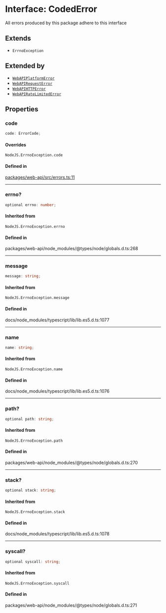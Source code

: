 # Interface: CodedError

All errors produced by this package adhere to this interface

## Extends

- `ErrnoException`

## Extended by

- [`WebAPIPlatformError`](WebAPIPlatformError.md)
- [`WebAPIRequestError`](WebAPIRequestError.md)
- [`WebAPIHTTPError`](WebAPIHTTPError.md)
- [`WebAPIRateLimitedError`](WebAPIRateLimitedError.md)

## Properties

### code

```ts
code: ErrorCode;
```

#### Overrides

`NodeJS.ErrnoException.code`

#### Defined in

[packages/web-api/src/errors.ts:11](https://github.com/slackapi/node-slack-sdk/blob/c15385ef93ccdde9702f52f7d1f445999203d794/packages/web-api/src/errors.ts#L11)

***

### errno?

```ts
optional errno: number;
```

#### Inherited from

`NodeJS.ErrnoException.errno`

#### Defined in

packages/web-api/node\_modules/@types/node/globals.d.ts:268

***

### message

```ts
message: string;
```

#### Inherited from

`NodeJS.ErrnoException.message`

#### Defined in

docs/node\_modules/typescript/lib/lib.es5.d.ts:1077

***

### name

```ts
name: string;
```

#### Inherited from

`NodeJS.ErrnoException.name`

#### Defined in

docs/node\_modules/typescript/lib/lib.es5.d.ts:1076

***

### path?

```ts
optional path: string;
```

#### Inherited from

`NodeJS.ErrnoException.path`

#### Defined in

packages/web-api/node\_modules/@types/node/globals.d.ts:270

***

### stack?

```ts
optional stack: string;
```

#### Inherited from

`NodeJS.ErrnoException.stack`

#### Defined in

docs/node\_modules/typescript/lib/lib.es5.d.ts:1078

***

### syscall?

```ts
optional syscall: string;
```

#### Inherited from

`NodeJS.ErrnoException.syscall`

#### Defined in

packages/web-api/node\_modules/@types/node/globals.d.ts:271
